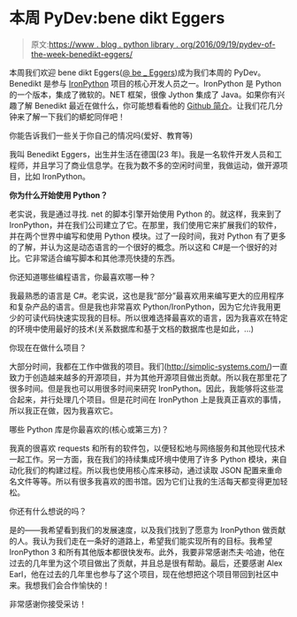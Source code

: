 # 本周 PyDev:bene dikt Eggers

> 原文:[https://www . blog . python library . org/2016/09/19/pydev-of-the-week-benedikt-eggers/](https://www.blog.pythonlibrary.org/2016/09/19/pydev-of-the-week-benedikt-eggers/)

本周我们欢迎 bene dikt Eggers([@ be _ Eggers](https://twitter.com/be_eggers))成为我们本周的 PyDev。Benedikt 是参与 [IronPython](http://ironpython.net/) 项目的核心开发人员之一。IronPython 是 Python 的一个版本，集成了微软的。NET 框架，很像 Jython 集成了 Java。如果你有兴趣了解 Benedikt 最近在做什么，你可能想看看他的 [Github 简介](https://github.com/simplicbe?tab=activity)。让我们花几分钟来了解一下我们的蟒蛇同伴吧！

你能告诉我们一些关于你自己的情况吗(爱好、教育等)

我叫 Benedikt Eggers，出生并生活在德国(23 年)。我是一名软件开发人员和工程师，并且学习了商业信息学。在我为数不多的空闲时间里，我做运动，做开源项目，比如 IronPython。

**你为什么开始使用 Python？**

老实说，我是通过寻找. net 的脚本引擎开始使用 Python 的。就这样，我来到了 IronPython，并在我们公司建立了它。在那里，我们使用它来扩展我们的软件，并在两个世界中编写和使用 Python 模块。过了一段时间，我对 Python 有了更多的了解，并认为这是动态语言的一个很好的概念。所以这和 C#是一个很好的对比。它非常适合编写脚本和其他漂亮快捷的东西。

你还知道哪些编程语言，你最喜欢哪一种？

我最熟悉的语言是 C#。老实说，这也是我“部分”最喜欢用来编写更大的应用程序和复杂产品的语言。但是我也非常喜欢 Python/IronPython，因为它允许我用更少的可读代码快速实现我的目标。所以很难选择最喜欢的语言，因为我喜欢在特定的环境中使用最好的技术(关系数据库和基于文档的数据库也是如此，...)

你现在在做什么项目？

大部分时间，我都在工作中做我的项目。我们(http://simplic-systems.com/)一直致力于创造越来越多的开源项目，并为其他开源项目做出贡献。所以我在那里花了很多时间。但是我也可以用很多时间来研究 IronPython。因此，我能够将这些混合起来，并行处理几个项目。但是花时间在 IronPython 上是我真正喜欢的事情，所以我正在做，因为我喜欢它。

哪些 Python 库是你最喜欢的(核心或第三方)？

我真的很喜欢 requests 和所有的软件包，以便轻松地与网络服务和其他现代技术一起工作。另一方面，我在我们的持续集成环境中使用了许多 Python 模块，来自动化我们的构建过程。所以我也使用核心库来移动，通过读取 JSON 配置来重命名文件等等。所以有很多我喜欢的图书馆。因为它们让我的生活每天都变得更加轻松。

你还有什么想说的吗？

是的——我希望看到我们的发展速度，以及我们找到了愿意为 IronPython 做贡献的人。我认为我们走在一条好的道路上，希望我们能实现所有的目标。我希望 IronPython 3 和所有其他版本都很快发布。此外，我要非常感谢杰夫·哈迪，他在过去的几年里为这个项目做出了贡献，并且总是很有帮助。最后，还要感谢 Alex Earl，他在过去的几年里也参与了这个项目，现在他想把这个项目带回到社区中来。我想我们会合作愉快的！

非常感谢你接受采访！